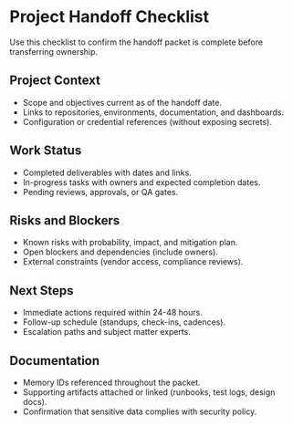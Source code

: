# Project Handoff Checklist

Use this checklist to confirm the handoff packet is complete before transferring ownership.

## Project Context
- Scope and objectives current as of the handoff date.
- Links to repositories, environments, documentation, and dashboards.
- Configuration or credential references (without exposing secrets).

## Work Status
- Completed deliverables with dates and links.
- In-progress tasks with owners and expected completion dates.
- Pending reviews, approvals, or QA gates.

## Risks and Blockers
- Known risks with probability, impact, and mitigation plan.
- Open blockers and dependencies (include owners).
- External constraints (vendor access, compliance reviews).

## Next Steps
- Immediate actions required within 24-48 hours.
- Follow-up schedule (standups, check-ins, cadences).
- Escalation paths and subject matter experts.

## Documentation
- Memory IDs referenced throughout the packet.
- Supporting artifacts attached or linked (runbooks, test logs, design docs).
- Confirmation that sensitive data complies with security policy.

